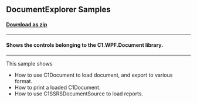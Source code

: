 ## DocumentExplorer Samples
#### [Download as zip](https://grapecity.github.io/DownGit/#/home?url=https://github.com/GrapeCity/ComponentOne-WPF-Samples/tree/master/NET_6/Document/DocumentExplorer)
____
#### Shows the controls belonging to the C1.WPF.Document library.
____
This sample shows

* How to use C1Document to load document, and export to various format.
* How to print a loaded C1Document.
* How to use C1SSRSDocumentSource to load reports.
